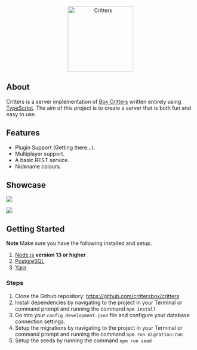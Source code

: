 <div align="center">
  <br />
  <p>
    <a href="#"><img src="https://user-images.githubusercontent.com/38108408/79511435-33de8880-8037-11ea-91b2-a97274fef874.png" width="175" alt="Critters" /></a>
  </p>
</div>

## About

Critters is a server implementation of [Box Critters](https://boxcritters.com) written entirely using [TypeScript](https://www.typescriptlang.org). The aim of this project is to create a server that is both fun and easy to use.

## Features

- Plugin Support (Getting there...).
- Multiplayer support.
- A basic REST service.
- Nickname colours.

## Showcase

![](https://user-images.githubusercontent.com/38108408/79524763-3fdb4200-8059-11ea-9ddc-bd2b23af3d07.png)

![](https://user-images.githubusercontent.com/38108408/79699319-c88af580-8286-11ea-84da-1f38d66d4ec9.png)


## Getting Started

**Note** Make sure you have the following installed and setup.

1. [Node.js](NodeJS) **version 13 or higher**
2. [PostgreSQL](https://www.postgresql.org)
3. [Yarn](https://yarnpkg.com)

### Steps

1. Clone the Github repository: https://github.com/crittersbox/critters
2. Install dependencies by navigating to the project in your Terminal or command prompt and running the command `npm install`
3. Go into your `config.development.json` file and configure your database connection settings.
4. Setup the migrations by navigating to the project in your Terminal or command prompt and running the command `npm run migration:run`
5. Setup the seeds by running the command `npm run seed`
